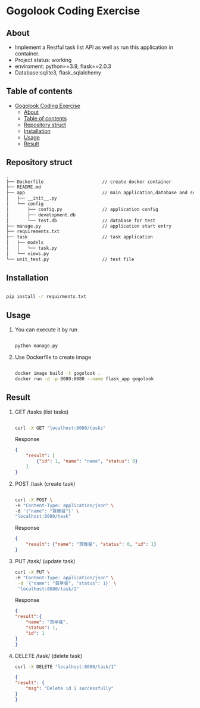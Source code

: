 # Gogolook Coding Exercise

## About

* Implement a Restful task list API as well as run this application in container.
* Project status: working
* enviroment: python==3.9, flask==2.0.3
* Database:sqlite3, flask_sqlalchemy
## Table of contents
- [Gogolook Coding Exercise](#gogolook-coding-exercise)
  - [About](#about)
  - [Table of contents](#table-of-contents)
  - [Repository struct](#repository-struct)
  - [Installation](#installation)
  - [Usage](#usage)
  - [Result](#result)

## Repository struct
```bash
.
├── Dockerfile                      // create docker container
├── README.md
├── app                             // main application,database and setting
│   ├── __init__.py
│   └── config
│       ├── config.py               // application config
│       ├── development.db
│       └── test.db                 // database for test
├── manage.py                       // application start entry       
├── requirements.txt
├── task                            // task application
│   ├── models
│   │   └── task.py
│   └── views.py
└── unit_test.py                    // test file
```
## Installation

```bash

pip install -r requirments.txt

```

## Usage

1. You can execute it by run 

    ```bash

    python manage.py

    ```

2. Use Dockerfile to create image


    ```bash

    docker image build -t gogolook .
    docker run -d -p 8080:8080 --name flask_app gogolook

    ```

## Result

1.  GET /tasks (list tasks)

    ```bash

    curl -X GET "localhost:8080/tasks"

    ```
    Response
    ```json
    {
        "result": [
            {"id": 1, "name": "name", "status": 0}
        ]
    }
    ```

2.  POST /task  (create task)

    ```bash

    curl -X POST \
    -H "Content-Type: application/json" \
    -d '{"name": "買晚餐"}' \
    "localhost:8080/task"

    ```
    Response
    ```json
    {
        "result": {"name": "買晚餐", "status": 0, "id": 1}
    }
    ```

3. PUT /task/<id> (update task)

    ```bash
    curl -X PUT \
    -H "Content-Type: application/json" \
     -d '{"name": "買早餐", "status": 1}' \
     "localhost:8080/task/1"
    ```
    Response
    ```json
    {
    "result":{
        "name": "買早餐",
        "status": 1,
        "id": 1
    }
    }
    ```

4. DELETE /task/<id> (delete task)

    ```bash
    curl -X DELETE "localhost:8080/task/1" 
    ```

    ```json
    {
    "result": {
        "msg": "Delete id 1 successfully"
    }
    }
    ```
